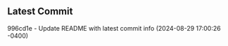 
## Latest Commit
996cd1e - Update README with latest commit info (2024-08-29 17:00:26 -0400) <Yunxi-Zhou>
